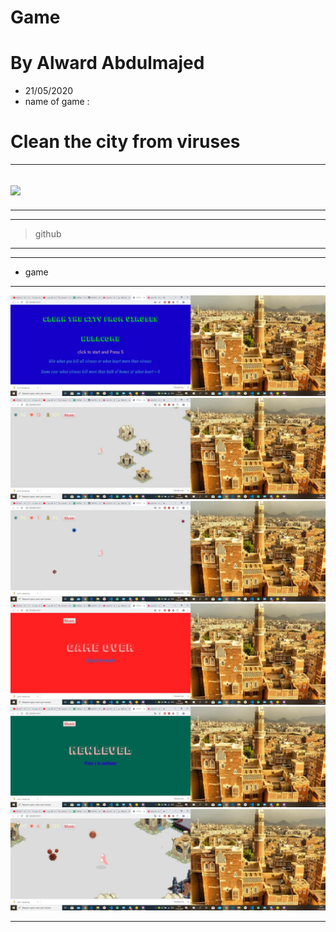 # Game
# **By Alward Abdulmajed**
* 21/05/2020
* name of game :
# Clean the city from viruses
---
![](https://editor.p5js.org/alward1994/sketches/HRKzBiFNH
)
---
***
____
>github
---
***
* game
---
![](photo/g1.jpg)
![](photo/g2.jpg)
![](photo/g3.jpg)
![](photo/g4.jpg)
![](photo/g5.jpg)
![](photo/g6.jpg)
***

